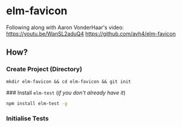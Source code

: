 # elm-favicon
Following along with Aaron VonderHaar's video: https://youtu.be/WanSL2aduQ4 https://github.com/avh4/elm-favicon


## How?

### Create Project (Directory)

```
mkdir elm-favicon && cd elm-favicon && git init
```


### Install `elm-test` (_if you don't already have it_)

```sh
npm install elm-test -g
```

### Initialise Tests

```

```
